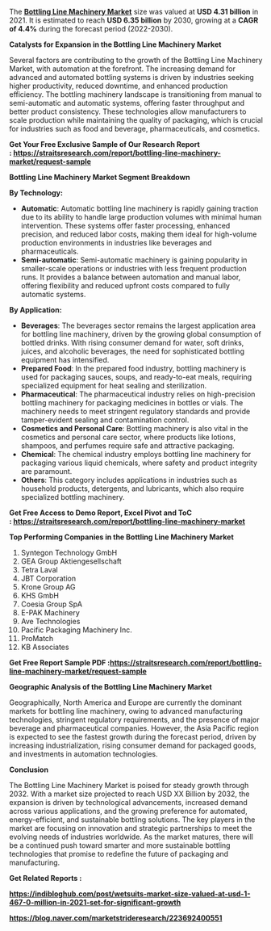 <p>The <strong><a href="https://straitsresearch.com/report/bottling-line-machinery-market">Bottling Line Machinery Market</a></strong> size was valued at&nbsp;<strong>USD 4.31 billion</strong>&nbsp;in 2021. It is estimated to reach&nbsp;<strong>USD 6.35 billion</strong>&nbsp;by 2030, growing at a&nbsp;<strong>CAGR of 4.4%</strong>&nbsp;during the forecast period (2022-2030).&nbsp;</p>
<p><strong>Catalysts for Expansion in the Bottling Line Machinery Market</strong></p>
<p>Several factors are contributing to the growth of the Bottling Line Machinery Market, with automation at the forefront. The increasing demand for advanced and automated bottling systems is driven by industries seeking higher productivity, reduced downtime, and enhanced production efficiency. The bottling machinery landscape is transitioning from manual to semi-automatic and automatic systems, offering faster throughput and better product consistency. These technologies allow manufacturers to scale production while maintaining the quality of packaging, which is crucial for industries such as food and beverage, pharmaceuticals, and cosmetics.</p>
<p><strong>Get Your Free Exclusive Sample of Our Research Report :&nbsp;<a href="https://straitsresearch.com/report/bottling-line-machinery-market/request-sample">https://straitsresearch.com/report/bottling-line-machinery-market/request-sample</a>&nbsp;</strong></p>
<p><strong>Bottling Line Machinery Market Segment Breakdown</strong></p>
<p><strong>By Technology:</strong></p>
<ul>
<li><strong>Automatic</strong>: Automatic bottling line machinery is rapidly gaining traction due to its ability to handle large production volumes with minimal human intervention. These systems offer faster processing, enhanced precision, and reduced labor costs, making them ideal for high-volume production environments in industries like beverages and pharmaceuticals.</li>
<li><strong>Semi-automatic</strong>: Semi-automatic machinery is gaining popularity in smaller-scale operations or industries with less frequent production runs. It provides a balance between automation and manual labor, offering flexibility and reduced upfront costs compared to fully automatic systems.</li>
</ul>
<p><strong>By Application:</strong></p>
<ul>
<li><strong>Beverages</strong>: The beverages sector remains the largest application area for bottling line machinery, driven by the growing global consumption of bottled drinks. With rising consumer demand for water, soft drinks, juices, and alcoholic beverages, the need for sophisticated bottling equipment has intensified.</li>
<li><strong>Prepared Food</strong>: In the prepared food industry, bottling machinery is used for packaging sauces, soups, and ready-to-eat meals, requiring specialized equipment for heat sealing and sterilization.</li>
<li><strong>Pharmaceutical</strong>: The pharmaceutical industry relies on high-precision bottling machinery for packaging medicines in bottles or vials. The machinery needs to meet stringent regulatory standards and provide tamper-evident sealing and contamination control.</li>
<li><strong>Cosmetics and Personal Care</strong>: Bottling machinery is also vital in the cosmetics and personal care sector, where products like lotions, shampoos, and perfumes require safe and attractive packaging.</li>
<li><strong>Chemical</strong>: The chemical industry employs bottling line machinery for packaging various liquid chemicals, where safety and product integrity are paramount.</li>
<li><strong>Others</strong>: This category includes applications in industries such as household products, detergents, and lubricants, which also require specialized bottling machinery.</li>
</ul>
<p><strong>Get Free Access to Demo Report, Excel Pivot and ToC :&nbsp;<a href="https://straitsresearch.com/report/bottling-line-machinery-market">https://straitsresearch.com/report/bottling-line-machinery-market</a>&nbsp;</strong></p>
<p><strong>Top Performing Companies in the Bottling Line Machinery Market</strong></p>
<ol>
<li>Syntegon Technology GmbH</li>
<li>GEA Group Aktiengesellschaft</li>
<li>Tetra Laval</li>
<li>JBT Corporation</li>
<li>Krone Group AG</li>
<li>KHS GmbH</li>
<li>Coesia Group SpA</li>
<li>E-PAK Machinery</li>
<li>Ave Technologies</li>
<li>Pacific Packaging Machinery Inc.</li>
<li>ProMatch</li>
<li>KB Associates</li>
</ol>
<p><strong>Get Free Report Sample PDF :<a href="https://straitsresearch.com/report/bottling-line-machinery-market/request-sample">https://straitsresearch.com/report/bottling-line-machinery-market/request-sample</a>&nbsp;</strong></p>
<p><strong>Geographic Analysis of the Bottling Line Machinery Market</strong></p>
<p>Geographically, North America and Europe are currently the dominant markets for bottling line machinery, owing to advanced manufacturing technologies, stringent regulatory requirements, and the presence of major beverage and pharmaceutical companies. However, the Asia Pacific region is expected to see the fastest growth during the forecast period, driven by increasing industrialization, rising consumer demand for packaged goods, and investments in automation technologies.</p>
<p><strong>Conclusion</strong></p>
<p>The Bottling Line Machinery Market is poised for steady growth through 2032. With a market size projected to reach USD XX Billion by 2032, the expansion is driven by technological advancements, increased demand across various applications, and the growing preference for automated, energy-efficient, and sustainable bottling solutions. The key players in the market are focusing on innovation and strategic partnerships to meet the evolving needs of industries worldwide. As the market matures, there will be a continued push toward smarter and more sustainable bottling technologies that promise to redefine the future of packaging and manufacturing.</p>
<p><strong>Get Related Reports :&nbsp;</strong></p>
<p><strong><a href="https://indibloghub.com/post/wetsuits-market-size-valued-at-usd-1-467-0-million-in-2021-set-for-significant-growth">https://indibloghub.com/post/wetsuits-market-size-valued-at-usd-1-467-0-million-in-2021-set-for-significant-growth</a>&nbsp;<br /></strong></p>
<p><strong><a href="https://blog.naver.com/marketstrideresearch/223692400551">https://blog.naver.com/marketstrideresearch/223692400551</a>&nbsp;<br /></strong></p>
